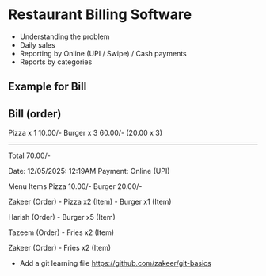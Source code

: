 # Restaurant Billing Software

- Understanding the problem
- Daily sales
- Reporting by Online (UPI / Swipe) / Cash payments
- Reports by categories

## Example for Bill

Bill (order)
--------------------
Pizza  x 1      10.00/-
Burger x 3      60.00/- (20.00 x 3)

------------------------------
Total           70.00/-

Date: 12/05/2025: 12:19AM
Payment: Online (UPI)
  
  
Menu Items
Pizza          10.00/-
Burger         20.00/-




Zakeer (Order)
    - Pizza     x2  (Item)
    - Burger    x1  (Item)


Harish (Order)
    - Burger    x5  (Item)

Tazeem (Order)
    - Fries    x2  (Item)

Zakeer (Order)
    - Fries    x2  (Item)


- Add a git learning file
https://github.com/zakeer/git-basics

   

